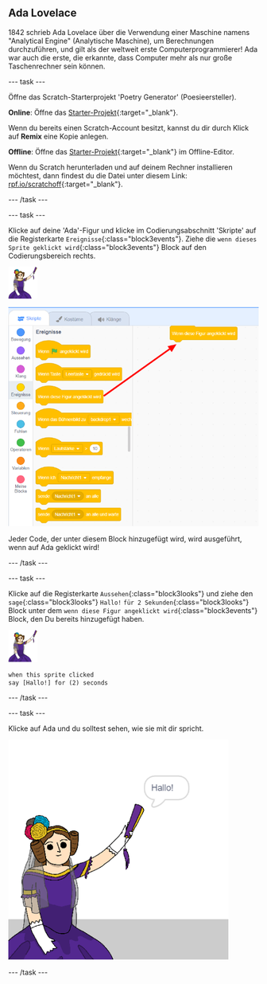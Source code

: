## Ada Lovelace

1842 schrieb Ada Lovelace über die Verwendung einer Maschine namens "Analytical Engine" (Analytische Maschine), um Berechnungen durchzuführen, und gilt als der weltweit erste Computerprogrammierer! Ada war auch die erste, die erkannte, dass Computer mehr als nur große Taschenrechner sein können.

--- task ---

Öffne das Scratch-Starterprojekt 'Poetry Generator' (Poesieersteller).

**Online**: Öffne das [Starter-Projekt](https://scratch.mit.edu/projects/382840697){:target="_blank"}.

Wenn du bereits einen Scratch-Account besitzt, kannst du dir durch Klick auf **Remix** eine Kopie anlegen.

**Offline**: Öffne das [Starter-Projekt](http://rpf.io/p/de-DE/beat-the-goalie-go){:target="_blank"} im Offline-Editor.

Wenn du Scratch herunterladen und auf deinem Rechner installieren möchtest, dann findest du die Datei unter diesem Link: [rpf.io/scratchoff](http://rpf.io/scratchoff){:target="_blank"}.

--- /task ---

--- task ---

Klicke auf deine 'Ada'-Figur und klicke im Codierungsabschnitt 'Skripte' auf die Registerkarte `Ereignisse`{:class="block3events"}. Ziehe die `wenn dieses Sprite geklickt wird`{:class="block3events"} Block auf den Codierungsbereich rechts.

![Ada Sprite](images/ada-sprite.png)

![Ziehen, wenn dieses Sprite auf einen Block klickt](images/poetry-click.png)

Jeder Code, der unter diesem Block hinzugefügt wird, wird ausgeführt, wenn auf Ada geklickt wird!

--- /task ---

--- task ---

Klicke auf die Registerkarte `Aussehen`{:class="block3looks"} und ziehe den `sage`{:class="block3looks"} `Hallo!` `für 2 Sekunden`{:class="block3looks"} Block unter dem `wenn diese Figur angeklickt wird`{:class="block3events"} Block, den Du bereits hinzugefügt haben.

![Ada Sprite](images/ada-sprite.png)

```blocks3
when this sprite clicked
say [Hallo!] for (2) seconds
```

--- /task ---

--- task ---

Klicke auf Ada und du solltest sehen, wie sie mit dir spricht.

![Screenshot](images/poetry-say-test.png)

--- /task ---